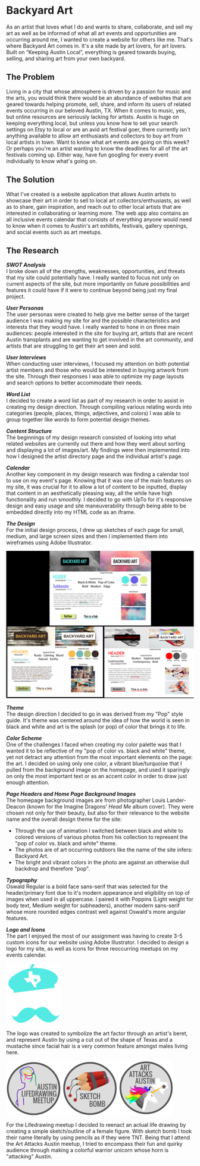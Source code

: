 # Backyard Art
As an artist that loves what I do and wants to share, collaborate, and sell my art as well as be informed of what all art events and opportunities are occurring around me, I wanted to create a website for others like me. That's where Backyard Art comes in. It's a site made by art lovers, for art lovers. Built on “Keeping Austin Local”, everything is geared towards buying, selling, and sharing art from your own backyard.

## The Problem
Living in a city that whose atmosphere is driven by a passion for music and the arts, you would think there would be an abundance of websites that are geared towards helping promote, sell, share, and inform its users of related events 
occurring in our beloved Austin, TX. When it comes to music, yes, but online resources are seriously lacking for artists. Austin is huge on keeping everything local, but unless you know how to set your search settings on Etsy to local or are an avid art festival goer, there currently isn't anything available to allow art enthusiasts and collectors to buy art from local artists in town. Want to know what art events are going on this week? Or perhaps you're an artist wanting to know the deadlines for all of the art festivals coming up. Either way, have fun googling for every event individually to know what's going on.

## The Solution 
What I've created is a website application that allows Austin artists to showcase their art in order to sell to local art collectors/enthusiasts, as well as to  share, gain inspiration, and reach out to other local artists that are interested in collaborating or learning more. The web app also contains an all inclusive events calendar that consists of everything anyone would need to know when it comes to Austin's art exhibits, festivals, gallery openings, and social
events such as art meetups.

## The Research

***SWOT Analysis***  
   I broke down all of the strengths, weaknesses, opportunities, and threats that my site could potentially have. I really wanted to focus not only on current aspects of the site, but more importantly on future possibilities and features it could have if it were to continue beyond being just my final project.

***User Personas***  
   The user personas were created to help give me better sense of the target audience I was making my site for and the possible characteristics and interests that they would have. I really wanted to hone in on three main audiences: people interested in the site for buying art, artists that are recent Austin transplants and are wanting to get involved in the art community, and artists that are struggling to get their art seen and sold.

***User Interviews***  
   When conducting user interviews, I focused my attention on both potential artist members and those who would be interested in buying artwork from the site. Through their responses I was able to optimize my page layouts and search options to better accommodate their needs. 

***Word List***  
   I decided to create a word list as part of my research in order to assist in creating my design direction. Through compiling various relating words into categories (people, places, things, adjectives, and colors) I was able to group together like words to form potential design themes.

***Content Structure***  
   The beginnings of my design research consisted of looking into what related websites are currently out there and how they went about sorting and displaying a lot of images/art. My findings were then implemented into how I designed the artist directory page and the individual artist's page.

***Calendar***  
   Another key component in my design research was finding a calendar tool to use on my event's page. Knowing that it was one of the main features on my site, it was crucial for it to allow a lot of content to be inputted, display that content in an aesthetically pleasing way, all the while have high functionality and run smoothly. I decided to go with UpTo for it's responsive design and easy usage and site maneuverability through being able to be embedded directly into my HTML code as an iframe. 

***The Design***  
   For the initial design process, I drew up sketches of each page for small, medium, and large screen sizes and then I implemented them into wireframes using Adobe Illustrator.

![styletiles](style_tiles/all_style_tiles.jpg)

***Theme***  
   The design direction I decided to go in was derived from my "Pop" style guide. It's theme was centered around the idea of how the world is seen in black and white and art is the splash (or pop) of color that brings it to life. 

***Color Scheme***  
   One of the challenges I faced when creating my color palette was that I wanted it to be reflective of my "pop of color vs. black and white" theme, yet not detract any attention from the most important elements on the page: the art. I decided on using only one color, a vibrant blue/turquoise that I pulled from the background image on the homepage, and used it sparingly on only the most important text or as an accent color in order to draw just enough attention.

***Page Headers and Home Page Background Images***  
   The homepage background images are from photographer Louis Lander-Deacon (known for the Imagine Dragons' _Head Me_ album cover). They were chosen not only for their beauty, but also for their relevance to the website name and the overall design theme for the site: 
* Through the use of animation I switched between black and white to colored versions of various photos from his collection to represent the "pop of color vs. black and white" theme.
* The photos are of art occurring outdoors like the name of the site infers: Backyard Art.
* The bright and vibrant colors in the photo are against an otherwise dull backdrop and therefore "pop". 

***Typography***  
   Oswald Regular is a bold face sans-serif that was selected for the header/primary font due to it's modern appearance and eligibility on top of images when used in all uppercase. I paired it with Poppins (Light weight for body text, Medium weight for subheaders), another modern sans-serif whose more rounded edges contrast well against Oswald's more angular features. 

***Logo and Icons***  
   The part I enjoyed the most of our assignment was having to create 3-5 custom icons for our website using Adobe Illustrator. I decided to design a logo for my site, as well as icons for three reoccurring meetups on my events calendar.

![logo](icons/logo-small.png)

The logo was created to symbolize the art factor through an artist's beret, and represent Austin by using a cut out of the shape of Texas and a mustache since facial hair is a very common feature amongst males living here.

![lifedrawing](icons/lifedrawing-small.png) ![sketchbomb](icons/sketch-bomb-small.png) ![artattacksaustin](icons/art-attacks-austin-small.png)

For the Lifedrawing meetup I decided to reenact an actual life drawing by creating a simple sketch/outline of a female figure. With sketch bomb I took their name literally by using pencils as if they were TNT. Being that I attend the Art Attacks Austin meetup, I tried to encompass their fun and quirky audience through making a colorful warrior unicorn whose horn is "attacking" Austin.
